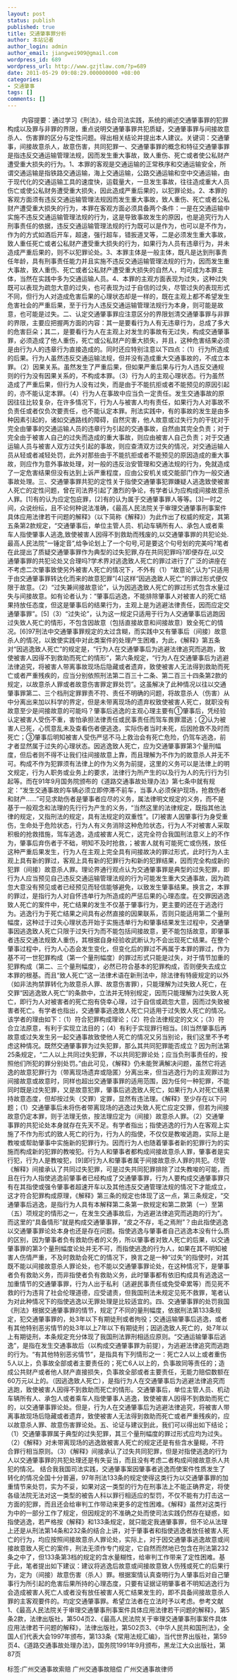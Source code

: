 ```yaml
---
layout: post
status: publish
published: true
title: 交通肇事罪分析
author: 本站记者
author_login: admin
author_email: jiangwei909@gmail.com
wordpress_id: 689
wordpress_url: http://www.gzjtlaw.com/?p=689
date: 2011-05-29 09:08:29.000000000 +08:00
categories:
- 交通肇事
tags: []
comments: []
---
```

　　 内容提要：通过学习《刑法》，结合司法实践，系统的阐述交通肇事罪的犯罪构成以及罪与非罪的界限，重点说明交通肇事罪共犯质疑，交通肇事罪与间接故意杀人、伤害罪的区分与定性问题。得出相关结论并提出本人建议。关键词：交通肇事，间接故意杀人，故意伤害，共同犯罪一、交通肇事罪的概念和特征交通肇事罪是指违反交通运输管理法规，因而发生重大事故，致人重伤、死亡或者使公私财产遭受重大损失的行为。1、本罪的客观是交通运输的正常秩序和交通运输安全，所谓交通运输是指铁路交通运输，海上交通运输，公路交通运输和空中交通运输，由于现代化的交通运输工具的速度快，运载量大，一旦发生事故，往往造成重大人员伤亡或使公私财务遭受重大损失，因此造成严重后果的，以犯罪论处。2、本罪的客观方面须有违反交通运输管理法规因而发生重大事故，致人重伤、死亡或者公私财产遭受重大损失的行为，本罪在客观方面必须具备两个条件：一是在交通运输中实施不违反交通运输管理法规的行为，这是导致事故发生的原因，也是追究行为人刑事责任的依据，违反交通运输管理法规的行为既可以是作为，也可以是不作为，作为的方式如酒后开车，超速，强行超车，错扳道叉等，二是必须发生重大事故，致人重任死亡或者公私财产遭受重大损失的行为，如果行为人员有违章行为，并未造成严重后果的，则不以犯罪论处。3、本罪主体是一般主体，既凡是达到刑事责任年龄，具有刑事责任能力并且实施不违反交通运输管理法规的行为，因而发生重大事故，致人重伤、死亡或者公私财产遭受重大损失的自然人，均可成为本罪主体，当然在实践中多为交通运输人员。4、本罪的主观方面表现为过失，这种过失既可以表现为疏忽大意的过失，也可表现为过于自信的过失，尽管过失的表现形式不同，但行为人对造成危害后果的心理状态却是一样的，既在主观上都不希望发生危害社会的严重后果，至于行为人违反交通运输管理法规行为本身，则可能是故意，也可能是过失。二、认定交通肇事罪应注意区分的界限划清交通肇事罪与非罪的界限，主要应把握两方面的内容：其一是要看行为人有无违章行为，总成了多大的危害巨朵；其二，是要看行为人在主观上对发生的事故有无过失，构成交通肇事罪，必须造成了他人重伤，死亡或公私财产的重大损失，并且，这种危害结果必须是由行为人的违章行为直接造成的。同时还应特别注意以下四点：（1）行为所造成的后果。行为人虽然违反交通运输法规，但并没有造成重大交通事故的，不成立本罪。（2）因果关系。虽然发生了严重后果，但如果严重后果与行为人违反交通规则的行为没有因果关系的，不构成本罪。（3）行为人的主观心理状态。行为虽然造成了严重后果，但行为人没有过失，而是由于不能抗拒或者不能预见的原因引起的，亦不能认定本罪。（4）行为人在事故中应当负一定责任。发生交通事故的原因往往比较复杂，在许多情况下，行为人与被害人均有责任，如果行为人对事故不负责任或者仅负次要责任，也不能认定本罪。刑法实践中，有的事故的发生是由多种因素引起的，诸如交通路线的障碍，自然灾害，他人故意或过失行为的干扰对于完全由肇事的交通运输人员的违章行为引起的交通事故，自然由其完全负责；对于完全由于被害人自己的过失而造成的重大事故，则应由被害人自己负责；对于交通运输人员与被害人双方过失引起的事故，则应查清双方过失的情况，对交通运输人员从轻或者减轻处罚，此外对那些由于不能抗拒或者不能预见的原因造成的重大事故，则应作为意外事故处理，对一般的违反治安管理和交通法规的行为，免就造成了一定危害结果但没有达到上诉严重程度，应由公安机关或交能部门作为一般交通事故处理。三、交通肇事罪共犯的定性关于指使交通肇事犯罪嫌疑人逃逸致使被害人死亡的定性问题，曾在司法界引起了激烈的争论，有学者认为应构成间接故意杀人罪。[1]有的认为应定包庇罪，[2]有的认为属于交通肇事罪人等等。[3]一时之间，众说纷纭，且不论何种说法准确，《最高人民法院关于审理交通肇事刑事案件具体应用法律若干问题的解释》（以下简称《解释》）为此作出了权威的规定，其第五条第2款规定，&ldquo;交通肇事后，单位主管人员、机动车辆所有人、承包人或者乘车人指使肇事人逃逸,致使被害人因得不到救助而残废的,以交通肇事罪的共犯论处.最高人民法院&ldquo;一锤定音&rdquo;,给争论划上了一个句号,可是要这个句号划的完美吗?笔者在此提出了质疑交通肇事罪作为典型的过失犯罪,存在共同犯罪吗?即便存在,以交通肇事罪的共犯论处又合理吗?学术界对逃逸致人死亡的罪过进行了广泛的讲座在不考虑二次肇事致使另外被害人死亡的情况下，不外有（1）&ldquo;故意论&rdquo;,认为&ldquo;只适用于由交通肇事罪转达化而来的故意犯罪&rdquo;[4]这样&ldquo;因逃逸致人死亡&rdquo;的罪过形式便仅限于故意。（2）&ldquo;过失兼间接故意论&rdquo;，认为因逃逸致人死亡的罪过形式包含水量过失与间接故意。如有论者认为：&ldquo;肇事后逃逸，不能排除肇事人对被害人的死亡结果持放任态度，但这是肇事后的结果行为，主观上是为逃避法律责任，因而应定交通肇事罪&rdquo;。[5]（3）&ldquo;过失论&rdquo;，认为这一规定只适用于行为人交通肇事后逃跑因过失致人死亡的情形，不包含因故意（包括直接故意和间接故意）致全死亡的情况。[6]97刑法中交通肇事罪规定的太过含糊，而实践中又有肇事后（间接）故意杀人的情况，以致使实践中对此类案件的处理产生困难，为此，《解释》第五条对&ldquo;因逃逸致人死亡&rdquo;的规定是，&ldquo;行为人在交通肇事后为逃避法律追究而逃跑，致使被害人因得不到救助而死亡的情形&rdquo;，第六条规定，&ldquo;行为人在交通肇事后为逃避法律追究，将被害人带离事故现场后隐藏或者遗弃，致使被害人无法得到救助而死亡或者严重残疾的，应当分别依照刑法第二百三十二条、第二百三十四条第2款的规定，以故意杀人罪或者故意伤害罪定罪处罚&rdquo;。这虽解决了此种情况以往以交通肇事罪第二、三个档刑定罪罪责不符、责任不明确的问题，将故意杀人（伤害）从中分离出来加以科学的界定，但是未带离现场的遗弃权致使被害人死亡，就职没有故意至少是间接故意的可能吗？肇事后逃逸的主观心理主要有①肇事后，凭经验认定被害人受伤不重，害怕承担法律责任或民事责任而驾车畏罪潜逃；②认为被害人已死，心慌意乱未及查看伤者便逃逸，实际伤者当时未死，后因抢救不及时而死亡；③肇事后明知被害人受伤严惩不马上救治会有死亡危险，仍驾车逃逸，前才者显然属于过失的心理状态。因逃逸致人死亡，应为交通肇事罪第3个量刑幅度，但后者则不得不让我们往间接故意上靠，而且理解为不作为的故意杀人并无不可。构成不作为犯罪须有法律上的作为义务为前提，这里的义务可以是法律上的明文规定，行为人职务或业务上的要求，法律行为所产生的以及行为人的先行行为引起等。而在91年9月国务院颁布的《道路交通事故处理办法》第七条中就有规定：&ldquo;发生交通事故的车辆必须立即停滞不前车，当事人必须保护现场，抢救伤者和财产&hellip;&hellip;&rdquo;可见求助伤者是肇事者应尽的义务，属法律明文规定的义务，而不是基于一般观念和法理的先行行为产生的义务，&ldquo;当然这里的法律规定，既指其他法律的规定，又指刑法的规定，具有法规定的双重性&rdquo;。[7]被害人因肇事行为身受重伤，生命处于危险状态，行为人有义务消除这种危险状态，行为人不对被害人采取积极的抢救措施，驾车逃逸，造成被害人死亡，这完全符合我国刑法意义上的不作为，肇事后弃伤者于不础，明知不及时抢救，；被害人就有可能死亡或伤残，放任这种严重后果发生，行为人在主观上完全具有间接故决的罪过形式，此时行为人主观上具有新的罪过，客观上具有新的犯罪行为和新的犯罪结果，因而完全构成新的犯罪（间接）故意杀人罪。理论界通行观点认为交通肇事罪是典型的过失犯罪，即行为人应当预见自己违反交通运输管理法规的行为可能发生重大交通事故，因为疏忽大意没有预见或者已经预见而轻信能够避免，以致发生肇事结果。换言之，本罪的罪过，是指行为人对自怀违单行为所造成的严惩后果的心理态度。在交罪因逃逸致人死亡的案件中，死亡结果的发生不仅基于肇事行为，更主要的还在于逃逸行为。逃逸行为于死亡结果之间具有必然直接的因果联系，否则只能适用第二个量刑幅度，这种过于过失心理状态开始于实施违单行为和肇事结果发生过程中，交通肇事因逃逸致人死亡只限于过失行为而不能包括间接故意，更不能包括故意，即肇事者违反交通法规致人重伤，其根据自身经验收武断认为不会出现死亡结果。在整个肇事过程中，行为人心态会发生变化，但变化后的罪过不再属于本罪的罪过，作为基不可一世犯罪构成（第一个量刑幅度）的罪过形式只能是过失，对于情节加重的犯罪构成（第二、三个量刑幅度），必然已符合基本的犯罪构成，否则便失去成立本罪的根基。而且&ldquo;致人死亡&rdquo;这一法律术语在新刑法中，除法律有特疲规定的以外（如非法拘禁罪转化为故意杀人罪、故意伤害罪），只能理解为过失致人死亡，在交罪&ldquo;因逃逸致人死亡&rdquo;的条款中，立法并无特别规定，因而只能理解为过失致人死亡，即行为人对被害者的死亡抱有侥幸心理，过于自信或疏忽大意，因而过失致被害者死亡。有学者也指出，交通肇事逃逸致人死亡只适用于过失致人死亡的情况。该学者的理由如下：（1）符合犯罪构成理论；（2）符合法律规定的文义；（3）符合立法原意，有利于实现立法目的；（4）有利于实现罪行相当。[8]当然肇事后再故意或过失发生另一起交通事故致使他人死亡的情况又另当别论，我们这里不予考虑这种情况。既然交通肇事罪为过失犯罪，那么其共同犯罪能否成立？因为刑法第25条规定，&ldquo;二人以上共同过失犯罪，不以共同犯罪论处；应当负刑事责任的，按照他们所犯的罪分别处罚。&rdquo;由此可见，《解释》仍未能贺满解决问题，虽然它将逃逸的故意犯罪行为（带离现场遗弃或隐匿）分离出来，但当逃逸行为的主观罪过为间接故意或故意时，同样也超出交通肇事罪的适用范围，因为任何一种犯罪，不能同时既是过失犯罪，又是故意犯罪，肇事后逃逸致人死亡，如果行为人对死亡结果持故意态度，但却按过失（交罪）定罪，显然有违法理。《解释》至少存在以下问题；（1）交通肇事后未将伤者带离现场的逃逸过失致人死亡应定交罪，但若为间接故意仍定本罪，则于法理无依，按法理应定为（间接）故意杀人罪。（2）交通肇事罪的共犯论处本身就存在先天不足。有学者指出；指使逃逸的行为人在客观上实施了不作为形式的致人死亡的行为，行为人的指使，不仅仅是教唆逃跑，实际上是教唆或帮助肇事中实施新的犯罪行为。因而行为人也随着肇事者新的犯罪行为的实施而构成新的犯罪的教唆犯。行为人和肇事者都构成间接故意杀人罪，肇事者是实行犯，行为人是教唆犯，[9]即行为人和肇事者属于间接故意杀人罪的共犯。尽管《解释》间接承认了共同过失犯罪，可是过失共同犯罪排除了过失教唆的可能，而且在行为人指使逃逸前肇事者已经构成了交通肇事罪，行为人要构成交通肇事罪只有在其指使或强令肇事者超速开车以及其他违反交通管理法规的情况下才能成立，这才符合犯罪构成原理，《解释》第三条的规定也体现了这一点，第三条规定，&ldquo;交通肇事后逃逸，是指行为人具有本解释第二条第一款规定和第二款第（一）至第（五）项规定的情形之一，在发生交通事故后，为逃避法律追究而逃跑的行为&rdquo;。而这里的&ldquo;具备情形&rdquo;就是构成交通肇事罪，&ldquo;皮之不存，毛之焉附&rdquo;？由此指使逃逸以交通肇事罪论处本身也还是存在问题。指使逃逸与肇事者自己逃逸本没有什么质的区别，因为肇事者负有救助伤者的义务，所以肇事者对致人死亡的后果，以交通肇事罪的第3个量刑幅度论处并无不可，而指使逃逸的行为人，如果在其不明知被害人伤情严重，不及时救助会死亡的情况下，换言之是一种&ldquo;过失&rdquo;的指使时，对其既不能以间接故意杀人罪论处，也不能以交通肇事罪论处，在这种情况下，是肇事者负有救助义务，而非指使者负有救助义务，此时肇事都有依旧构成具有逃逸这一加重情节的交通肇事罪，行为人出于私利（逃避民事责任或免受牵累等）而见死不救的行为违背了社会伦理道德，应受谴责，但我国刑法未规定见死不救罪，笔者认为对此种情况下的指使逃逸以无罪处理是比较适宜的。四、交通肇事罪的处罚我国《刑法》根据交通肇事罪的情节，规定了不同的量刑幅度，依据刑法第133条规定，犯交通肇事罪的，处3年以下有期徒刑或者拘役；交通运输肇事后逃逸，或者有其他特别恶劣情节的处3年以上7年以下有期徒刑；因逃逸致人死亡的，处7年以上有期徒刑，本条规定充分体现了我国刑法罪刑相适应原则。&ldquo;交通运输肇事后逃逸&rdquo;，是指在发生交通事故后（以构成交通肇事罪为前提），为逃避法律追究而逃跑的行为。&ldquo;有其他特别恶劣情节&rdquo;，是指具有下列情形之一：死亡2人以上或者重伤5人以上，负事故全部或者主要责任的；死亡6人以上的，负事故同等责任的；造成公共财产或者他人财产直接损失，负事故全部或者主要责任，无能力赔偿数额在60万元以上的。（因逃逸致人死亡），是指行为人在交通肇事后为逃避法律追究而逃跑，致使被害人因得不到救助而死亡的情形。交通肇事后，单位主管人员、机动车辆所有人、承包人或者乘车人指使肇事人逃逸，致使被害人因得不到救助而死亡的，以交通肇事罪论处。但是，行为人在交通肇事后为逃避法律追究，将被害人带离事故现场后隐藏或者遗弃，致使被害人无法得到救助而死亡或者严重残疾的，应以故意杀人罪、故意伤害罪论处。五、论证与建议到此，我们可以得出如下结论；（1）交通肇事罪属于典型的过失犯罪，其三个量刑幅度的罪过形式应均为过失。（2）《解释》对未带离现场的逃逸致被害人死亡的规定还是有些含水量糊，不符合罪行相当原则。（3）《解释》间接承认了过失共同犯罪，但是对指使逃逸的行为人以交通肇事罪的共犯处理还是有失妥当，而且没有考虑二者构成间接故意杀人共犯的情况。 结合我我国司法实践，交通肇事案因肇事者逃逸而使案件性质发生了转化的情况全国十分普遍，97年刑法133条的规定使得这类行为以交通肇事罪的加重情节来处罚，实为不妥，如果对这一类型的行为在刑事法上不能正确界定，将使各级法院无法对这一类型的被告人科以罪行相适应的型罚，不仅不能有力打击这一方面的犯罪，而且还会给审判工作带动来更多的定性困难。《解释》虽然对这类行为中的一部分工作了规定，但因规定的不准确之处而使司法实践仍然存在疑惑，如指使逃逸，若严格按《解释》和133条规定，就只能定我通肇事罪，但不论从法理上还是从刑法第14条和232条的结合上讲，对于肇事者和指使逃逸者放任被害人死亡的行为，均应按照间接故意杀人罪论处，实际上，对于因交通肇事逃逸故意或间接故意致人死亡的案件，刑法无须作专门规定，它自然而然地已包含在刑法第232条之中了，但133条第3档的规定的含水量糊性，给审判工作带来了定性困难。基于此，笔者提出如下建议：建议将逃逸后故意或间接故意致人伤残或死亡的后果行为，定为（间接）故意伤害（杀人）罪。根据案情认真查明行为人肇事后对自己肇事行为所引起的危害后果所持的心理态度，只要有证据证明肇事者不明知逃逸行为会造成被害人死亡人或者没有放任被害人死亡结果发生的，即不具备间接故意杀人罪的主客观要件的。均定交通肇事罪。希望立法者在立法时予以考虑。参考文献1、《最高人民法院关于审理交通肇事刑事案件具体应用法律若干问题的解释》，第5条2款，法律出版社，第504页2、《最高人民法院关于审理交通肇事刑事案件具体应用法律若干问题的解释》，法律出版社，第502页3、《中华人民共和国刑法》，全国人们代表大会1997年颁布，第133条《常用法规汇编》，当代世界出版社，第59页4、《道路交通事故处理办法》，国务院1991年9月颁布，黑龙江大众出版社，第87页标签:广州交通事故索赔 广州交通事故赔偿 广州交通事故律师

